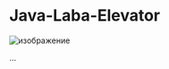 # Java-Laba-Elevator

![изображение](https://github.com/maksmolchdmitr/Java-Laba-Elevator/assets/62752481/103475fa-e496-45ca-8a74-8e107c608a31)

...
